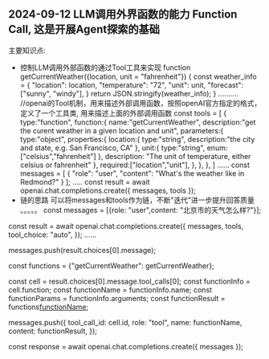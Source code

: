 ## 2024-09-12 LLM调用外界函数的能力 Function Call, 这是开展Agent探索的基础
主要知识点:
* 控制LLM调用外部函数的通过Tool工具来实现
function getCurrentWeather({location, unit = "fahrenheit"}) {
    const weather_info = {
        "location": location,
        "temperature": "72",
        "unit": unit,
        "forecast": ["sunny", "windy"],
    }
    return JSON.stringify(weather_info);
}
..........
//openai的Tool机制，用来描述外部调用函数，按照openAI官方指定的格式，定义了一个工具类, 用来描述上面的外部调用函数
const tools = [
    {
        type:"function",
        function:{
            name:"getCurrentWeather",
            description:"get the curent weather in a given location and unit",
            parameters:{
                type:"object",
                properties:{
                    location:{
                        type:"string",
                        description:"the city and state, e.g. San Francisco, CA"
                    },
                    unit:{
                        type:"string",
                        enum:["celsius","fahrenheit"]
                    },
                    description: "The unit of temperature, either celsius or fahrenheit"
                },
                required:["location","unit"],
            },
        },
    },
]
......
const messages = [
    {
        "role": "user",
        "content": "What's the weather like in Redmond?"
    }
];
.....
const result = await openai.chat.completions.create({
    messages,
    tools
});
* 链的思路
可以将messages和tools作为链，不断"迭代"进一步提升回答质量
。。。。。
const messages = [{role: "user",content: "北京市的天气怎么样?"}];

const result = await openai.chat.completions.create({
    messages,
    tools,
    tool_choice: "auto",
});
......

messages.push(result.choices[0].message);

const functions = {"getCurrentWeather": getCurrentWeather};

const cell = result.choices[0].message.tool_calls[0];
const functionInfo = cell.function;
const functionName = functionInfo.name;
const functionParams = functionInfo.arguments;
const functionResult = functions[functionName](functionParams);

messages.push({
    tool_call_id: cell.id,
    role: "tool",
    name: functionName,
    content: functionResult,
});


const response = await openai.chat.completions.create({
    messages
});

